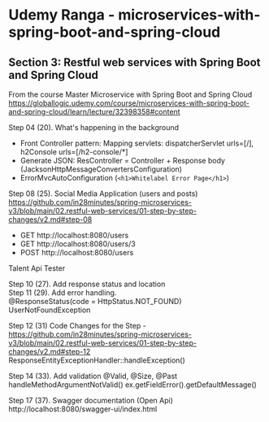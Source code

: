 # Udemy Ranga - microservices-with-spring-boot-and-spring-cloud
## Section 3: Restful web services with Spring Boot and Spring Cloud 
From the course Master Microservice with Spring Boot and Spring Cloud  
https://globallogic.udemy.com/course/microservices-with-spring-boot-and-spring-cloud/learn/lecture/32398358#content

Step 04 (20). What's happening in the background
- Front Controller pattern: Mapping servlets: dispatcherServlet urls=[/], h2Console urls=[/h2-console/*]
- Generate JSON: ResController = Controller + Response body (JacksonHttpMessageConvertersConfiguration)
- ErrorMvcAutoConfiguration (`<h1>Whitelabel Error Page</h1>`)

Step 08 (25). Social Media Application (users and posts)<br>
https://github.com/in28minutes/spring-microservices-v3/blob/main/02.restful-web-services/01-step-by-step-changes/v2.md#step-08

- GET http://localhost:8080/users
- GET http://localhost:8080/users/3
- POST http://localhost:8080/users

Talent Api Tester

Step 10 (27). Add response status and location<br>
Step 11 (29). Add error handling.<br>
@ResponseStatus(code = HttpStatus.NOT_FOUND)
UserNotFoundException

Step 12 (31)
Code Changes for the Step - https://github.com/in28minutes/spring-microservices-v3/blob/main/02.restful-web-services/01-step-by-step-changes/v2.md#step-12
ResponseEntityExceptionHandler::handleException()

Step 14 (33). Add validation
@Valid, @Size, @Past
handleMethodArgumentNotValid()
ex.getFieldError().getDefaultMessage()

Step 17 (37). Swagger documentation (Open Api)
http://localhost:8080/swagger-ui/index.html